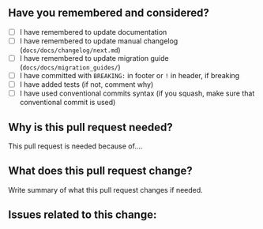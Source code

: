 ## Have you remembered and considered?

- [ ] I have remembered to update documentation
- [ ] I have remembered to update manual changelog (`docs/docs/changelog/next.md`)
- [ ] I have remembered to update migration guide (`docs/docs/migration_guides/`)
- [ ] I have committed with `BREAKING:` in footer or `!` in header, if breaking
- [ ] I have added tests (if not, comment why)
- [ ] I have used conventional commits syntax (if you squash, make sure that conventional commit is used)

## Why is this pull request needed?

This pull request is needed because of....

## What does this pull request change?

Write summary of what this pull request changes if needed.

## Issues related to this change:
